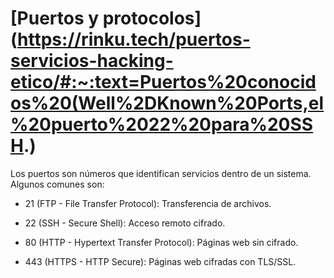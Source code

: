 # [Puertos y protocolos](https://rinku.tech/puertos-servicios-hacking-etico/#:~:text=Puertos%20conocidos%20(Well%2DKnown%20Ports,el%20puerto%2022%20para%20SSH.)

Los puertos son números que identifican servicios dentro de un sistema. Algunos comunes son:

- 21 (FTP - File Transfer Protocol): Transferencia de archivos.

- 22 (SSH - Secure Shell): Acceso remoto cifrado.

- 80 (HTTP - Hypertext Transfer Protocol): Páginas web sin cifrado.

- 443 (HTTPS - HTTP Secure): Páginas web cifradas con TLS/SSL.
